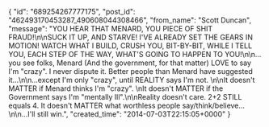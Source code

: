  {
   "id": "689254267777175",
   "post_id": "462493170453287_490608044308466",
   "from_name": "Scott Duncan",
   "message": "YOU HEAR THAT MENARD, YOU PIECE OF SHIT FRAUD!\n\nSUCK IT UP, AND STARVE! I'VE ALREADY SET THE GEARS IN MOTION! WATCH WHAT I BUILD, CRUSH YOU, BIT-BY-BIT, WHILE I TELL YOU, EACH STEP OF THE WAY, WHAT'S GOING TO HAPPEN TO YOU!\n\n... you see folks, Menard (And the government, for that matter) LOVE to say I'm \"crazy\". I never dispute it. Better people than Menard have suggested it...\n\n...except I'm only \"crazy\", until REALITY says I'm not. \n\nIt doesn't MATTER if Menard thinks I'm \"crazy\". \nIt doesn't MATTER if the Government says I'm \"mentally Ill\".\n\nReality doesn't care. 2+2 STILL equals 4. It doesn't MATTER what worthless people say/think/believe... \n\n...I'll still win.",
   "created_time": "2014-07-03T22:15:05+0000"
 }
